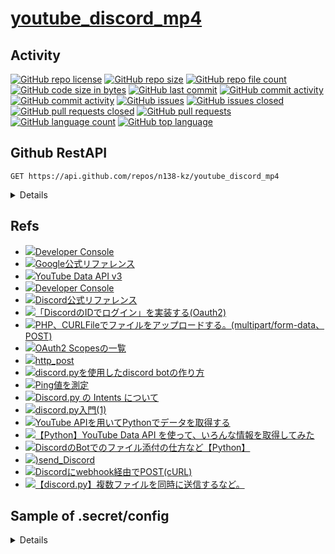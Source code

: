 # [youtube_discord_mp4](https://github.com/n138-kz/youtube_discord_mp4)

## Activity

[![GitHub repo license](https://img.shields.io/github/license/n138-kz/youtube_discord_mp4)](/LICENSE)
[![GitHub repo size](https://img.shields.io/github/repo-size/n138-kz/youtube_discord_mp4)](/../../)
[![GitHub repo file count](https://img.shields.io/github/directory-file-count/n138-kz/youtube_discord_mp4)](/../../)
[![GitHub code size in bytes](https://img.shields.io/github/languages/code-size/n138-kz/youtube_discord_mp4)](/../../)
[![GitHub last commit](https://img.shields.io/github/last-commit/n138-kz/youtube_discord_mp4)](/../../commits)
[![GitHub commit activity](https://img.shields.io/github/commit-activity/w/n138-kz/youtube_discord_mp4)](/../../commits)
[![GitHub commit activity](https://img.shields.io/github/commit-activity/t/n138-kz/youtube_discord_mp4)](/../../commits)
[![GitHub issues](https://img.shields.io/github/issues/n138-kz/youtube_discord_mp4)](/../../issues)
[![GitHub issues closed](https://img.shields.io/github/issues-closed/n138-kz/youtube_discord_mp4)](/../../issues)
[![GitHub pull requests closed](https://img.shields.io/github/issues-pr-closed/n138-kz/youtube_discord_mp4)](/../../pulls)
[![GitHub pull requests](https://img.shields.io/github/issues-pr/n138-kz/youtube_discord_mp4)](/../../pulls)
[![GitHub language count](https://img.shields.io/github/languages/count/n138-kz/youtube_discord_mp4)](/../../)
[![GitHub top language](https://img.shields.io/github/languages/top/n138-kz/youtube_discord_mp4)](/../../)

## Github RestAPI

```http
GET https://api.github.com/repos/n138-kz/youtube_discord_mp4
```

<details>

  [n138-kz/youtube_discord_mp4](https://api.github.com/repos/n138-kz/youtube_discord_mp4) (Public repos only)
  
</details>

## Refs

- [![](https://www.google.com/s2/favicons?size=64&domain=https://console.cloud.google.com/)Developer Console](https://console.cloud.google.com/apis/credentials?hl=ja&project=upbeat-splicer-325708)
- [![](https://www.google.com/s2/favicons?size=64&domain=https://console.cloud.google.com/)Google公式リファレンス](https://developers.google.com/identity/gsi/web/guides/migration?hl=ja)
- [![](https://www.google.com/s2/favicons?size=64&domain=https://console.cloud.google.com/)YouTube Data API v3](https://console.cloud.google.com/apis/api/youtube.googleapis.com/quotas?inv=1&invt=AbqMUg&project=bold-rampart-413416)
- [![](https://www.google.com/s2/favicons?size=64&domain=https://discord.com)Developer Console](https://discord.com/developers/applications)
- [![](https://www.google.com/s2/favicons?size=64&domain=https://discord.com)Discord公式リファレンス](https://discord.com/developers/docs/topics/oauth2)
- [![](https://www.google.com/s2/favicons?size=64&domain=https://qiita.com)「DiscordのIDでログイン」を実装する(Oauth2)](https://qiita.com/masayoshi4649/items/46fdb744cb8255f5eb98)
- [![](https://www.google.com/s2/favicons?size=64&domain=https://qiita.com)PHP、CURLFileでファイルをアップロードする。(multipart/form-data、POST)](https://qiita.com/Pell/items/4ed98c906fd6a580a33f)
- [![](https://www.google.com/s2/favicons?size=64&domain=https://scrapbox.io)OAuth2 Scopesの一覧](https://scrapbox.io/discordwiki/OAuth2_Scopes%E3%81%AE%E4%B8%80%E8%A6%A7)
- [![](https://www.google.com/s2/favicons?size=64&domain=https://github.com)http_post](https://github.com/n138-kz/http_post)
- [![](https://www.google.com/s2/favicons?size=64&domain=https://qiita.com)discord.pyを使用したdiscord botの作り方](https://qiita.com/TakeMimi/items/1e2d76eecc25e92c93ef#210-ver)
- [![](https://www.google.com/s2/favicons?size=64&domain=https://discordbot.jp)Ping値を測定](https://discordbot.jp/blog/16/)
- [![](https://www.google.com/s2/favicons?size=64&domain=https://qiita.com)Discord.py の Intents について](https://qiita.com/Erytheia/items/8b8e14f60fd7f266872b)
- [![](https://www.google.com/s2/favicons?size=64&domain=https://qiita.com)discord.py入門(1)](https://qiita.com/sizumita/items/9d44ae7d1ce007391699)
- [![](https://www.google.com/s2/favicons?size=64&domain=https://zenn.dev)YouTube APIを用いてPythonでデータを取得する](https://zenn.dev/eito_blog/articles/94dc874c112c9f)
- [![](https://www.google.com/s2/favicons?size=64&domain=https://qiita.com)【Python】YouTube Data API を使って、いろんな情報を取得してみた](https://qiita.com/rkamikawa/items/dd1fd4c1427ece787eea)
- [![](https://www.google.com/s2/favicons?size=64&domain=https://qiita.com)DiscordのBotでのファイル添付の仕方など【Python】](https://qiita.com/chatrate/items/aa6625f6663fa2ca33d6)
- [![](https://www.google.com/s2/favicons?size=64&domain=https://github.com))send_Discord](https://github.com/n138-kz/send_Discord)
- [![](https://www.google.com/s2/favicons?size=64&domain=https://qiita.com)Discordにwebhook経由でPOST(cURL)](https://qiita.com/n138-kz/items/7b86e3eee9d9994fc4d2)
- [![](https://www.google.com/s2/favicons?size=64&domain=https://zenn.dev)【discord.py】複数ファイルを同時に送信するなど。](https://zenn.dev/milkystack/articles/35948cdfb7eb00)


## Sample of .secret/config

<details>

```json
{
  "external":{
    "discord":{
      "client_id":"",
      "client_secret":"",
      "bot_token":""
    }
  }
}
```

## Library

- python: 3.11.9 (tags/v3.11.9:de54cf5, Apr  2 2024, 10:12:12) [MSC v.1938 64 bit (AMD64)]
- discordpy: 2.5.0 (VersionInfo(major=2, minor=5, micro=0, releaselevel='final', serial=0))

## License

[Copyright (c) 2025 Yuu Komiya (n138), Under MIT License](LICENSE)  

<details>

[MIT_License | wikipedia](https://ja.wikipedia.org/wiki/MIT_License)

[The MIT License](https://opensource.org/license/mit/)
> [n138-kz/*](./) is licensed under the `MIT License`.  
>
> Permission is hereby granted, free of charge, to any person obtaining a copy of this software and associated documentation files (the “Software”), to deal in the Software without restriction, including without limitation the rights to use, copy, modify, merge, publish, distribute, sublicense, and/or sell copies of the Software, and to permit persons to whom the Software is furnished to do so, subject to the following conditions:
>
> `Copyright <YEAR> <COPYRIGHT HOLDER>`
> 
> The above copyright notice and this permission notice shall be included in all copies or substantial portions of the Software.
> 
> THE SOFTWARE IS PROVIDED “AS IS”, WITHOUT WARRANTY OF ANY KIND, EXPRESS OR IMPLIED, INCLUDING BUT NOT LIMITED TO THE WARRANTIES OF MERCHANTABILITY, FITNESS FOR A PARTICULAR PURPOSE AND NONINFRINGEMENT. IN NO EVENT SHALL THE AUTHORS OR COPYRIGHT HOLDERS BE LIABLE FOR ANY CLAIM, DAMAGES OR OTHER LIABILITY, WHETHER IN AN ACTION OF CONTRACT, TORT OR OTHERWISE, ARISING FROM, OUT OF OR IN CONNECTION WITH THE SOFTWARE OR THE USE OR OTHER DEALINGS IN THE SOFTWARE.

[The MIT License](https://opensource.org/license/mit/)
> [n138-kz/*](./) は、MIT ライセンスに基づいてライセンスされています。  
> 以下に定める条件に従い、本ソフトウェアおよび関連文書のファイル（以下「ソフトウェア」）の複製を取得するすべての人に対し、ソフトウェアを無制限に扱うことを無償で許可します。これには、ソフトウェアの複製を使用、複写、変更、結合、掲載、頒布、サブライセンス、および/または販売する権利、およびソフトウェアを提供する相手に同じことを許可する権利も無制限に含まれます。  
>
> `Copyright (c) <著作権発生年> <著作権保持者名>`
> 
> 上記の著作権表示および本許諾表示を、ソフトウェアのすべての複製または重要な部分に記載するものとします。
>
> ソフトウェアは「現状のまま」で、明示であるか暗黙であるかを問わず、何らの保証もなく提供されます。ここでいう保証とは、商品性、特定の目的への適合性、および権利非侵害についての保証も含みますが、それに限定されるものではありません。
> 作者または著作権者は、契約行為、不法行為、またはそれ以外であろうと、ソフトウェアに起因または関連し、あるいはソフトウェアの使用またはその他の扱いによって生じる一切の請求、損害、その他の義務について何らの責任も負わないものとします。

### Permissions / 許可
- Commercial use / 商用利用
- Modification / 改変
- Distribution / 再配布
- Private use / 私的使用 

### Limitations / 制限事項
- Liability / 発生した問題に責任を負わない
- Warranty / 無保証

</details>
